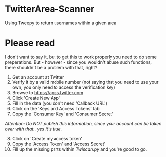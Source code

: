 # TwitterArea-Scanner
Using Tweepy to return usernames within a given area

# Please read
I don't want to say it, but to get this to work properly you need to do some  preperations. But - however - since you wouldn't abuse such functions, there shouldn't be a problem with that, right?

1. Get an account at Twitter
2. Verify it by a valid mobile number (not saying that you need to use your own, you only need to access the verification key)
3. Browse to https://apps.twitter.com
4. Click 'Create New App'
5. Fill in the data (you don't need 'Callback URL')
6. Click on the 'Keys and Access Tokens' tab
7. Copy the 'Consumer Key' and 'Consumer Secret'

*Attention: Do NOT publish this information, since your account can be taken over with that.. yes it's true.*

8. Click on 'Create my access token'
9. Copy the 'Access Token' and 'Access Secret'
10. Fill up the missing parts within *Twiscan.py* and you're good to go.
